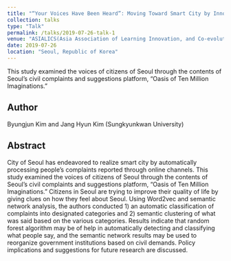 ```yaml
---
title: "“Your Voices Have Been Heard”: Moving Toward Smart City by Innovating the Way of Processing Civil Complaints"
collection: talks
type: "Talk"
permalink: /talks/2019-07-26-talk-1
venue: "ASIALICS(Asia Association of Learning Innovation, and Co-evolution Studies) 2019"
date: 2019-07-26
location: "Seoul, Republic of Korea"
---
```

This study examined the voices of citizens of Seoul through the contents of Seoul’s civil complaints and suggestions platform, “Oasis of Ten Million Imaginations.”

## Author
Byungjun Kim and Jang Hyun Kim (Sungkyunkwan University)

## Abstract
City of Seoul has endeavored to realize smart city by automatically processing people’s complaints reported through online channels. This study examined the voices of citizens of Seoul through the contents of Seoul’s civil complaints and suggestions platform, “Oasis of Ten Million Imaginations.” Citizens in Seoul are trying to improve their quality of life by giving clues on how they feel about Seoul. Using Word2vec and semantic network analysis, the authors conducted 1) an automatic classification of complaints into designated categories and 2) semantic clustering of what was said based on the various categories. Results indicate that random forest algorithm may be of help in automatically detecting and classifying what people say, and the semantic network results may be used to reorganize government institutions based on civil demands. Policy implications and suggestions for future research are discussed. 